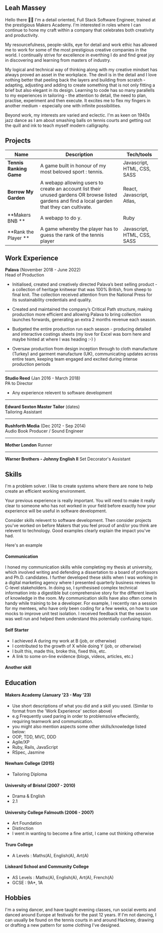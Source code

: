 ## Leah Massey

Hello there 👋🏻 I'm a detail oriented, Full Stack Software Engineer, trained at the prestigious Makers Academy. I'm interested in roles where I can continue to hone my craft within a company that celebrates both creativity and productivity. 

My resourcefulness, people-skills, eye for detail and work ethic has allowed me to work for some of the most prestigious creative companies in the world. I continually strive for excellence in everthing I do and find great joy in discovering and learning from masters of industry.

My logical and technical way of thinking along with my creative mindset has always proved an asset in the workplace. The devil is in the detail and I love nothing better that peeling back the layers and building from scratch - adapting, adjusting and adding to create something that is not only fitting a brief but also elegant in its design. Learning to code has so many parallells to my experiences in tailoring - the attention to detail, the need to plan, practise, experiment and then execute. It excites me to flex my fingers in another medium - especially one with infinite possibilities.   

Beyond work, my interests are varied and eclectic. I'm as keen on 1940s jazz dance as I am about smashing balls on tennis courts and getting out the quill and ink to teach myself modern calligraphy. 


## Projects

| Name                         | Description       | Tech/tools        |
| ---------------------------- | ----------------- | ----------------- |
| **Tennis Ranking Game**       | A game built in honour of my most beloved sport : tennis. | Javascript, HTML, CSS, SASS
|**Borrow My Garden**         | A webapp allowing users to create an account list their unused gardens OR browse listed gardens and find a local garden that they can cultivate. | React, Javascript, Atlas,  |
| **Makers BNB **              | A webapp to do y. | Ruby              |
| **Rank the Player **         | A game whereby the player has to guess the rank of the tennis player | Javascript, HTML, CSS, SASS         |

## Work Experience

**Palava** (November 2018 - June 2022)  
Head of Production

- Initialised, created and creatively directed Palava’s best selling product - a collection of heritage knitwear that was 100% British, from sheep to final knit. The collection received attention from the National Press for its sustainability credentials and quality.

- Created and maintained the company’s Critical Path structure, making production more efficient and allowing Palava to bring collection launches forwards, generating an extra 2 months revenue each season. 

- Budgeted the entire production run each season - producing detailed and  interactive costings sheets  (my love for Excel was born here and maybe hinted at where I was heading :-) ) 

- Oversaw production from design inception through to cloth manufacture (Turkey) and garment manufacture (UK), communicating updates across entire team, keeping team engaged and excited during intense production periods

----

**Studio Reed** (Jan 2016 - March 2018)  
PA to Director

- Any experience relevent to software development

----

**Edward Sexton Master Tailor** (dates)  
Tailoring Assistant

----

**Rushforth Media** (Dec 2012 - Sep 2014)  
Audio Book Producer / Sound Engineer

----

**Mother London**
Runner 

----

**Warner Brothers - Johnny English II**
Set Decorator's Assistant


## Skills

I'm a problem solver. I like to create systems where there are none to help create an efficient working environment. 

Your previous experience is really important. You will need to make it really clear to someone who has not worked in your field before exactly how your experience will be useful in software development.

Consider skills relevent to software development. Then consider projects you've worked on before Makers that you feel proud of and/or you think are relevent to technology. Good examples clearly explain the impact you've had. 


Here's an example

#### Communication
I honed my communication skills while completing my thesis at university, which involved writing and defending a dissertation to a board of professors and Ph.D. candidates. I further developed these skills when I was working in a digital marketing agency where I presented quarterly business reviews to C-level stakeholders. In doing so, I synthesised complex technical information into a digestible but comprehensive story for the different levels of knowledge in the room. My communication skills have also often come in handy while training to be a developer. For example, I recently ran a session for my mentees, who have only been coding for a few weeks, on how to use mocks to improve unit test isolation. I received feedback that the session was well run and helped them understand this potentially confusing topic.

#### Self Starter

- I achieved A during my work at B (job, or otherwise)
- I contributed to the growth of X while doing Y (job, or otherwise)
- I built this, made this, broke this, fixed this, etc.
- A link to some on-line evidence (blogs, videos, articles, etc.)

#### Another skill


## Education

#### Makers Academy (January '23 - May '23)
- Use short descriptions of what you did and a skill you used. (Similar to format from the 'Work Experience' section above)
- e.g Frequently used paring in order to problemsolve effeciently, requiring teamwork and communication.
- you might also mention aspects some other skills/knowledge listed below: 
- OOP, TDD, MVC, DDD
- Agile/XP
- Ruby, Rails, JavaScript
- RSpec, Jasmine

#### Newham College (2015)
- Tailoring Diploma

#### University of Bristol (2007 - 2010) 

- Drama & English 
- 2.1

#### University College Falmouth (2006 - 2007)

- Art Foundation 
- Distinction
- I went in wanting to become a fine artist, I came out thinking otherwise 

#### Truro College 

- A Levels : Maths(A), English(A), Art(A)

#### Liskeard School and Community College

- AS Levels : Maths(A), English(A), Art(A), French(A)
- GCSE : 9A*, 1A


## Hobbies

I'm a swing dancer, and have taught evening classes, run social events and danced around Europe at festivals for the past 12 years.
If I'm not dancing, I can usually be found on the tennis courts in and around Hackney, drawing or drafting a new pattern for some clothing I've designed.  


